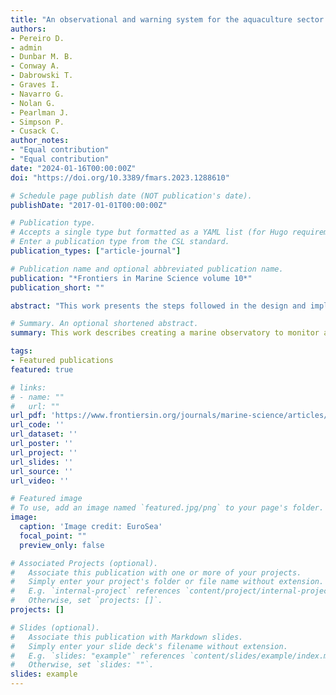 ```yaml
---
title: "An observational and warning system for the aquaculture sector."
authors:
- Pereiro D.
- admin
- Dunbar M. B.
- Conway A.
- Dabrowski T.
- Graves I.
- Navarro G.
- Nolan G.
- Pearlman J.
- Simpson P.
- Cusack C.
author_notes:
- "Equal contribution"
- "Equal contribution"
date: "2024-01-16T00:00:00Z"
doi: "https://doi.org/10.3389/fmars.2023.1288610"

# Schedule page publish date (NOT publication's date).
publishDate: "2017-01-01T00:00:00Z"

# Publication type.
# Accepts a single type but formatted as a YAML list (for Hugo requirements).
# Enter a publication type from the CSL standard.
publication_types: ["article-journal"]

# Publication name and optional abbreviated publication name.
publication: "*Frontiers in Marine Science volume 10*"
publication_short: ""

abstract: "This work presents the steps followed in the design and implementation of a marine observatory that provides the current state and forecast of oceanic conditions relevant to the aquaculture sector. Examples of successful implementation of these guidelines are presented in the framework of the EuroSea project (H2020 grant agreement No. 862626) for two aquaculture sites: Deenish Island in Ireland and El Campello in Spain. In-situ essential ocean measurements, remote-sensing observations and modelled forecasts are jointly provided to the aquaculture end users. The process begins with stakeholder interaction to understand their main needs and concerns, followed by software architecture design and development to facilitate data acquisition, post-processing and visualization on an open-access web platform. User input regarding the development of the observatory and web platform content and frequent feedback are of paramount importance during the whole process to ensure that the services offered match the needs of the aquaculture sector."

# Summary. An optional shortened abstract.
summary: This work describes creating a marine observatory to monitor and forecast ocean conditions for aquaculture, focusing on sites in Ireland and Spain. It integrates in-situ data, remote sensing, and model forecasts. Stakeholder engagement and ongoing feedback shape the observatory and its open-access web platform.

tags:
- Featured publications
featured: true

# links:
# - name: ""
#   url: ""
url_pdf: 'https://www.frontiersin.org/journals/marine-science/articles/10.3389/fmars.2023.1288610/full'
url_code: ''
url_dataset: ''
url_poster: ''
url_project: ''
url_slides: ''
url_source: ''
url_video: ''

# Featured image
# To use, add an image named `featured.jpg/png` to your page's folder. 
image:
  caption: 'Image credit: EuroSea'
  focal_point: ""
  preview_only: false

# Associated Projects (optional).
#   Associate this publication with one or more of your projects.
#   Simply enter your project's folder or file name without extension.
#   E.g. `internal-project` references `content/project/internal-project/index.md`.
#   Otherwise, set `projects: []`.
projects: []

# Slides (optional).
#   Associate this publication with Markdown slides.
#   Simply enter your slide deck's filename without extension.
#   E.g. `slides: "example"` references `content/slides/example/index.md`.
#   Otherwise, set `slides: ""`.
slides: example
---
```

